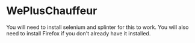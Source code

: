 # WePlusChauffeur
 
You will need to install selenium and splinter for this to work.
You will also need to install Firefox if you don't already have it installed.